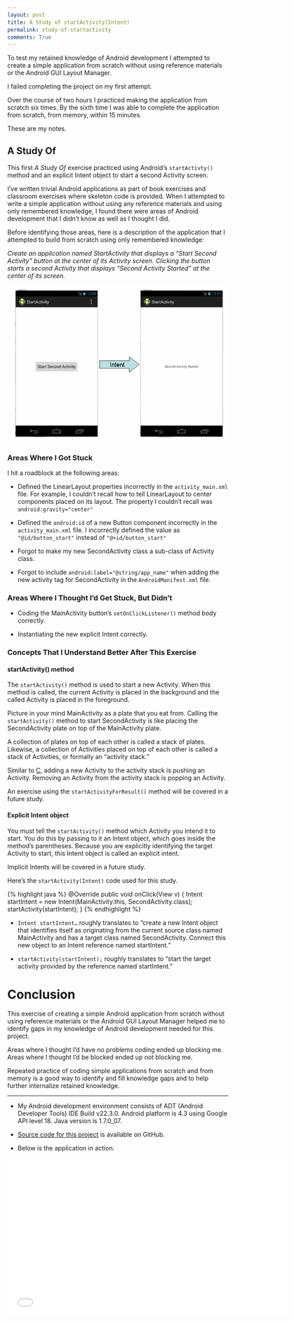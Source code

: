 ```yaml
---
layout: post
title: A Study of startActivity(Intent) 
permalink: study-of-startactivity
comments: True
---
```


To test my retained knowledge of Android development I attempted to create a simple application from scratch without using reference materials or the Android GUI Layout Manager.

I failed completing the project on my first attempt.

Over the course of two hours I practiced making the application from scratch six times. By the sixth time I was able to complete the application from scratch, from memory, within 15 minutes.

These are my notes.

## A Study Of

This first *A Study Of* exercise practiced using Android’s `startActivty()` method and an explicit Intent object to start a second Activity screen.

I’ve written trivial Android applications as part of book exercises and classroom exercises where skeleton code is provided. When I attempted to write a simple application without using any reference materials and using only remembered knowledge, I found there were areas of Android development that I didn’t know as well as I thought I did.

Before identifying those areas, here is a description of the application that I attempted to build from scratch using only remembered knowledge:

*Create an application named StartActivity that displays a “Start Second Activity” button at the center of its Activity screen. Clicking the button starts a second Activity that displays “Second Activity Started” at the center of its screen.*

![startActivityGoal](/images/startActivityGoal.png)

### Areas Where I Got Stuck

I hit a roadblock at the following areas:

* Defined the LinearLayout properties incorrectly in the `activity_main.xml` file. For example, I couldn’t recall how to tell LinearLayout to center components placed on its layout. The property I couldn’t recall was `android:gravity="center"`

* Defined the `android:id` of a new Button component incorrectly in the `activity_main.xml` file. I incorrectly defined the value as `"@id/button_start"` instead of `"@+id/button_start"`

* Forgot to make my new SecondActivity class a sub-class of Activity class.

* Forgot to include `android:label="@string/app_name"` when adding the new activity tag for SecondActivity in the `AndroidManifest.xml` file.

### Areas Where I Thought I’d Get Stuck, But Didn’t

* Coding the MainActivity button’s `setOnClickListener()` method body correctly.

* Instantiating the new explicit Intent correctly.

### Concepts That I Understand Better After This Exercise

#### startActivity() method

The `startActivity()` method is used to start a new Activity. When this method is called, the current Activity is placed in the background and the called Activity is placed in the foreground.

Picture in your mind MainActivity as a plate that you eat from. Calling the `startActivity()` method to start SecondActivity is like placing the SecondActivity plate on top of the MainActivity plate. 

A collection of plates on top of each other is called a stack of plates. Likewise, a collection of Activities placed on top of each other is called a stack of Activities, or formally an “activity stack.”

Similar to [C](http://en.wikipedia.org/wiki/C_%28programming_language%29), adding a new Activity to the activity stack is pushing an Activity. Removing an Activity from the activity stack is popping an Activity.

An exercise using the `startActivityForResult()` method will be covered in a future study.

#### Explicit Intent object

You must tell the `startActivity()` method which Activity you intend it to start. You do this by passing to it an Intent object, which goes inside the method’s parentheses. Because you are explicitly identifying the target Activity to start, this Intent object is called an explicit intent.

Implicit Intents will be covered in a future study.

Here’s the `startActivity(Intent)` code used for this study.

{% highlight java %}
@Override
public void onClick(View v) {
  Intent startIntent = new Intent(MainActivity.this, SecondActivity.class);
  startActivity(startIntent);
}
{% endhighlight %}

* `Intent startIntent…` roughly translates to “create a new Intent object that identifies itself as originating from the current source class named MainActivity and has a target class named SecondActivity. Connect this new object to an Intent reference named startIntent.”

* `startActivity(startIntent);` roughly translates to “start the target activity provided by the reference named startIntent.”

# Conclusion

This exercise of creating a simple Android application from scratch without using reference materials or the Android GUI Layout Manager helped me to identify gaps in my knowledge of Android development needed for this project.

Areas where I thought I’d have no problems coding ended up blocking me. Areas where I thought I’d be blocked ended up not blocking me.

Repeated practice of coding simple applications from scratch and from memory is a good way to identify and fill knowledge gaps and to help further internalize retained knowledge.

-----

* My Android development environment consists of ADT (Android Developer Tools) IDE Build v22.3.0. Android platform is 4.3 using Google API level 18. Java version is 1.7.0_07.

* [Source code for this project](https://github.com/raywritescode/area-51-android/tree/master/StartActivityStudy) is available on GitHub.

* Below is the application in action.


<iframe width="640" height="360" src="//www.youtube.com/embed/EzObFqG3ahA?feature=player_embedded" frameborder="0" allowfullscreen></iframe>


